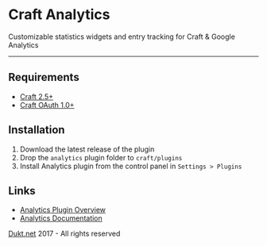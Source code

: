 # Craft Analytics

Customizable statistics widgets and entry tracking for Craft & Google Analytics

-------------------------------------------

## Requirements

- [Craft 2.5+](http://buildwithcraft.com/)
- [Craft OAuth 1.0+](https://dukt.net/craft/oauth)

## Installation

1. Download the latest release of the plugin
2. Drop the `analytics` plugin folder to `craft/plugins`
3. Install Analytics plugin from the control panel in `Settings > Plugins`

## Links

- [Analytics Plugin Overview](https://dukt.net/craft/analytics/)
- [Analytics Documentation](https://dukt.net/craft/analytics/docs)

[Dukt.net](https://dukt.net/) 2017 - All rights reserved